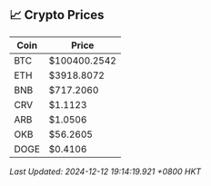 ## 📈 Crypto Prices

| Coin | Price |
| ---- | ----- |
| BTC | $100400.2542 |
| ETH | $3918.8072 |
| BNB | $717.2060 |
| CRV | $1.1123 |
| ARB | $1.0506 |
| OKB | $56.2605 |
| DOGE | $0.4106 |

_Last Updated: 2024-12-12 19:14:19.921 +0800 HKT_